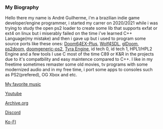 ### My Biography 
Hello there my name is André Guilherme, i'm a brazilian indie game developer/engine programmer, i
started my carrer on 2020/2021 while i was trying to study the open ps2 loader 
to create some lib that supports exfat or ext4 on linux but i miserably failed
on the time i've learned C++ Language(my mistake) and then
i gave up but i used to program some source ports like these ones:
[Doom64EX-Plus](https://github.com/atsb/Doom64EX-Plus),
[Wolf4SDL](https://github.com/Doom-modding-and-etc/Wolf4SDL),
[glDoom](https://github.com/atsb/glDoom),
[ps2doom](https://github.com/Doom-modding-and-etc/ps2doom),
[doomgeneric-ps2](https://github.com/Arawn-Davies/doomgeneric-ps2),
[Tyra Engine](https://github.com/h4570/tyra), 
id tech 0, id tech 1, HPL1/HPL2 Engine and a few tools
I use C most of the time C89 or K&R in the projects due to it's compatbility 
and easy maintence compared to C++.
I like in my freetime sometimes remaster some old movies,
tv programs with some modernized audio and
in my free time, i port some apps to consoles such as
PS2(prefered), OG Xbox and etc.

[My favorite music](https://youtu.be/bFvjR4bYj7Y)

[Youtube](https://youtube.com/@wolf3s567)

[Archive.org](https://archive.org/details/@andre_gamer)

[Discord](Wolf3s#6897)

[Ko-FI](https://ko-fi.com/Settings?tab=profile)
